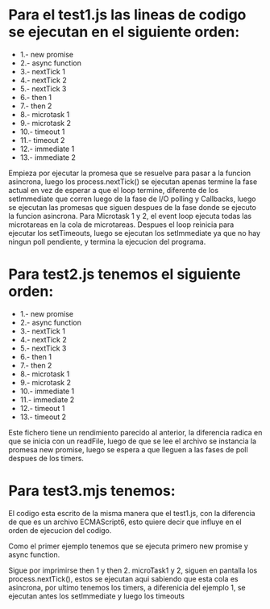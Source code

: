 # Para el test1.js las lineas de codigo se ejecutan en el siguiente orden:

* 1.- new promise
* 2.- async function
* 3.- nextTick 1
* 4.- nextTick 2
* 5.- nextTick 3
* 6.- then 1
* 7.- then 2
* 8.- microtask 1
* 9.- microtask 2
* 10.- timeout 1
* 11.- timeout 2
* 12.- immediate 1
* 13.- immediate 2

Empieza por ejecutar la promesa que se resuelve para pasar a la funcion asincrona, luego los process.nextTick() se ejecutan apenas 
termine la fase actual en vez de esperar a que el loop termine, diferente de los setImmediate que corren luego de la fase de I/O polling y Callbacks,
luego se ejecutan las promesas que siguen despues de la fase donde se ejecuto la funcion asincrona. Para Microtask 1 y 2, el event loop
ejecuta todas las microtareas en la cola de microtareas. Despues el loop reinicia para ejecutar los setTimeouts, luego se ejecutan los setImmediate ya que no hay ningun poll pendiente, y termina la ejecucion del programa.


# Para test2.js tenemos el siguiente orden:

* 1.- new promise
* 2.- async function
* 3.- nextTick 1
* 4.- nextTick 2
* 5.- nextTick 3
* 6.- then 1
* 7.- then 2
* 8.- microtask 1
* 9.- microtask 2
* 10.- immediate 1
* 11.- immediate 2
* 12.- timeout 1
* 13.- timeout 2

Este fichero tiene un rendimiento parecido al anterior, la diferencia radica en que se inicia con
un readFile, luego de que se lee el archivo se instancia la promesa new promise, luego se espera a que
lleguen a las fases de poll despues de los timers.

# Para test3.mjs tenemos:
El codigo esta escrito de la misma manera que el test1.js, con la diferencia de que es un archivo
ECMAScript6, esto quiere decir que influye en el orden de ejecucion del codigo.

Como el primer ejemplo tenemos que se ejecuta primero new promise y async function.

Sigue por imprimirse then 1 y then 2. microTask1 y 2, siguen en pantalla
los process.nextTick(), estos se ejecutan aqui sabiendo que esta cola es asincrona, por ultimo
tenemos los timers, a diferenicia del ejemplo 1, se ejecutan antes los setImmediate y luego 
los timeouts

